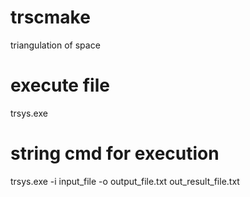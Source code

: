 # trscmake
triangulation of space

# execute file
trsys.exe

# string cmd for execution
trsys.exe -i input_file -o output_file.txt out_result_file.txt
